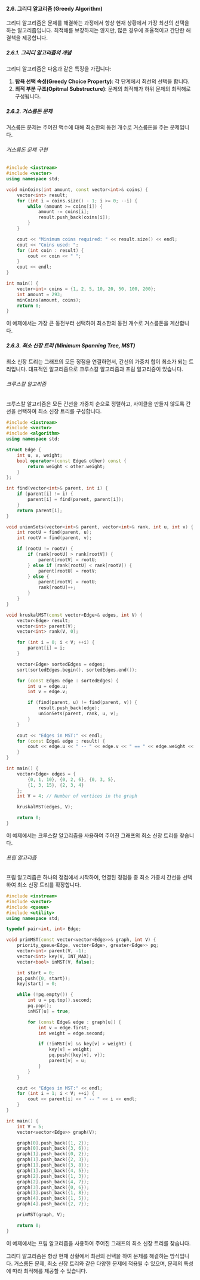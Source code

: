 #### 2.6. 그리디 알고리즘 (Greedy Algorithm)

그리디 알고리즘은 문제를 해결하는 과정에서 항상 현재 상황에서 가장 최선의 선택을 하는 알고리즘입니다. 최적해를 보장하지는 않지만, 많은 경우에 효율적이고 간단한 해결책을 제공합니다.

##### 2.6.1. 그리디 알고리즘의 개념

그리디 알고리즘은 다음과 같은 특징을 가집니다:

1. **탐욕 선택 속성(Greedy Choice Property)**: 각 단계에서 최선의 선택을 합니다.
2. **최적 부분 구조(Opitmal Substructure)**: 문제의 최적해가 하위 문제의 최적해로 구성됩니다.

##### 2.6.2. 거스름돈 문제

거스름돈 문제는 주어진 액수에 대해 최소한의 동전 개수로 거스름돈을 주는 문제입니다.

###### 거스름돈 문제 구현

```cpp
#include <iostream>
#include <vector>
using namespace std;

void minCoins(int amount, const vector<int>& coins) {
    vector<int> result;
    for (int i = coins.size() - 1; i >= 0; --i) {
        while (amount >= coins[i]) {
            amount -= coins[i];
            result.push_back(coins[i]);
        }
    }

    cout << "Minimum coins required: " << result.size() << endl;
    cout << "Coins used: ";
    for (int coin : result) {
        cout << coin << " ";
    }
    cout << endl;
}

int main() {
    vector<int> coins = {1, 2, 5, 10, 20, 50, 100, 200};
    int amount = 293;
    minCoins(amount, coins);
    return 0;
}
```

이 예제에서는 가장 큰 동전부터 선택하여 최소한의 동전 개수로 거스름돈을 계산합니다.

##### 2.6.3. 최소 신장 트리 (Minimum Spanning Tree, MST)

최소 신장 트리는 그래프의 모든 정점을 연결하면서, 간선의 가중치 합이 최소가 되는 트리입니다. 대표적인 알고리즘으로 크루스칼 알고리즘과 프림 알고리즘이 있습니다.

###### 크루스칼 알고리즘

크루스칼 알고리즘은 모든 간선을 가중치 순으로 정렬하고, 사이클을 만들지 않도록 간선을 선택하여 최소 신장 트리를 구성합니다.

```cpp
#include <iostream>
#include <vector>
#include <algorithm>
using namespace std;

struct Edge {
    int u, v, weight;
    bool operator<(const Edge& other) const {
        return weight < other.weight;
    }
};

int find(vector<int>& parent, int i) {
    if (parent[i] != i) {
        parent[i] = find(parent, parent[i]);
    }
    return parent[i];
}

void unionSets(vector<int>& parent, vector<int>& rank, int u, int v) {
    int rootU = find(parent, u);
    int rootV = find(parent, v);

    if (rootU != rootV) {
        if (rank[rootU] > rank[rootV]) {
            parent[rootV] = rootU;
        } else if (rank[rootU] < rank[rootV]) {
            parent[rootU] = rootV;
        } else {
            parent[rootV] = rootU;
            rank[rootU]++;
        }
    }
}

void kruskalMST(const vector<Edge>& edges, int V) {
    vector<Edge> result;
    vector<int> parent(V);
    vector<int> rank(V, 0);

    for (int i = 0; i < V; ++i) {
        parent[i] = i;
    }

    vector<Edge> sortedEdges = edges;
    sort(sortedEdges.begin(), sortedEdges.end());

    for (const Edge& edge : sortedEdges) {
        int u = edge.u;
        int v = edge.v;

        if (find(parent, u) != find(parent, v)) {
            result.push_back(edge);
            unionSets(parent, rank, u, v);
        }
    }

    cout << "Edges in MST:" << endl;
    for (const Edge& edge : result) {
        cout << edge.u << " -- " << edge.v << " == " << edge.weight << endl;
    }
}

int main() {
    vector<Edge> edges = {
        {0, 1, 10}, {0, 2, 6}, {0, 3, 5},
        {1, 3, 15}, {2, 3, 4}
    };
    int V = 4; // Number of vertices in the graph

    kruskalMST(edges, V);

    return 0;
}
```

이 예제에서는 크루스칼 알고리즘을 사용하여 주어진 그래프의 최소 신장 트리를 찾습니다.

###### 프림 알고리즘

프림 알고리즘은 하나의 정점에서 시작하여, 연결된 정점들 중 최소 가중치 간선을 선택하여 최소 신장 트리를 확장합니다.

```cpp
#include <iostream>
#include <vector>
#include <queue>
#include <utility>
using namespace std;

typedef pair<int, int> Edge;

void primMST(const vector<vector<Edge>>& graph, int V) {
    priority_queue<Edge, vector<Edge>, greater<Edge>> pq;
    vector<int> parent(V, -1);
    vector<int> key(V, INT_MAX);
    vector<bool> inMST(V, false);

    int start = 0;
    pq.push({0, start});
    key[start] = 0;

    while (!pq.empty()) {
        int u = pq.top().second;
        pq.pop();
        inMST[u] = true;

        for (const Edge& edge : graph[u]) {
            int v = edge.first;
            int weight = edge.second;

            if (!inMST[v] && key[v] > weight) {
                key[v] = weight;
                pq.push({key[v], v});
                parent[v] = u;
            }
        }
    }

    cout << "Edges in MST:" << endl;
    for (int i = 1; i < V; ++i) {
        cout << parent[i] << " -- " << i << endl;
    }
}

int main() {
    int V = 5;
    vector<vector<Edge>> graph(V);

    graph[0].push_back({1, 2});
    graph[0].push_back({3, 6});
    graph[1].push_back({0, 2});
    graph[1].push_back({2, 3});
    graph[1].push_back({3, 8});
    graph[1].push_back({4, 5});
    graph[2].push_back({1, 3});
    graph[2].push_back({4, 7});
    graph[3].push_back({0, 6});
    graph[3].push_back({1, 8});
    graph[4].push_back({1, 5});
    graph[4].push_back({2, 7});

    primMST(graph, V);

    return 0;
}
```

이 예제에서는 프림 알고리즘을 사용하여 주어진 그래프의 최소 신장 트리를 찾습니다.

그리디 알고리즘은 항상 현재 상황에서 최선의 선택을 하여 문제를 해결하는 방식입니다. 거스름돈 문제, 최소 신장 트리와 같은 다양한 문제에 적용될 수 있으며, 문제의 특성에 따라 최적해를 제공할 수 있습니다.
